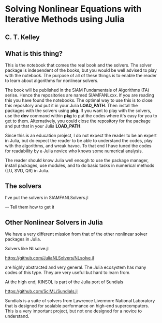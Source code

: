 # Solving Nonlinear Equations with Iterative Methods using Julia

## C. T. Kelley

## What is this thing?

This is the notebook that comes the real book and the solvers. The solver
package is independent of the books, but you would be well advised to 
play with the notebook. The purpose of all of these things is to enable
the reader to learn about algorithms for nonlinear solvers. 

The book will be published in the SIAM Fundamentals of Algorithms (FA) serise. Hence the repositories
are named SIAMFANLxxx. If you are reading this you have found the notebooks. The optimal way to use this is
to close this repository and put it in your Julia **LOAD_PATH**. Then install the packages with the solvers using **pkg**.
If you want to play with the solvers, use the **dev** command within **pkg** to put the codes where it's easy for you to
get to them. Alternatively, you could close the repository for the package and put that in your Julia **LOAD_PATH**.

Since this is an education project, I do not expect the reader to be an expert
in Julia, but do expect the reader to be able to understand the codes, 
play with the algorithms, and wreak havoc. To that end I have tuned the 
codes for readability by a Julia novice who knows some numerical analysis.

The reader should know Julia well enough to use the package manager, install packages, use modules, and to do basic tasks in 
numerical methods (LU, SVD, QR) in Julia.

## The solvers

I've put the solvers in SIAMFANLSolvers.jl 

-- Tell them how to get it

## Other Nonlinear Solvers in Julia

We have a very different mission from that of the other nonlinear solver
packages in Julia. 

Solvers like NLsolve.jl

https://github.com/JuliaNLSolvers/NLsolve.jl

are highly abstracted and very general. The Julia ecosystem has many 
codes of this type. They are very useful but hard to learn from.

At the high end, KINSOL is part of the Julia port of Sundials

https://github.com/SciML/Sundials.jl

Sundials is a suite of solvers from Lawrence Livermore National 
Laboratory that is designed for scalable performance on high-end
supercomputers. This is a very important project, but not one designed
for a novice to understand.

